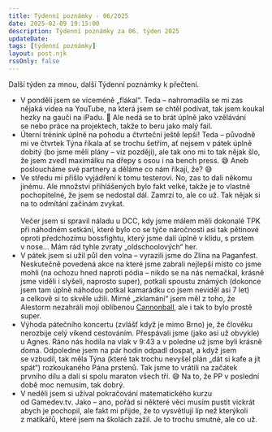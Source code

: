 ```yaml
---
title: Týdenní poznámky - 06/2025
date: 2025-02-09 19:15:00
description: Týdenní poznámky za 06. týden 2025
updateDate:
tags: [týdenní poznámky]
layout: post.njk
rssOnly: false
---
```

Další týden za mnou, další Týdenní poznámky k přečtení.

- V pondělí jsem se víceméně „flákal“. Teda – nahromadila se mi zas nějaká videa na YouTube, na která jsem se chtěl podívat, tak jsem koukal hezky na gauči na iPadu. 🙂 Ale nedá se to brát úplně jako vzělávání se nebo práce na projektech, takže to beru jako malý fail.
- Úterní trénink úplně na pohodu a čtvrteční ještě lepší! Teda – původně mi ve čtvrtek Týna říkala ať se trochu šetřím, ať nejsem v pátek úplně dobitý (bo jsme měli plány – viz později), ale tak ono mi to tak nějak šlo, že jsem zvedl maximálku na dřepy s osou i na bench press. 😅 Aneb posloucháme své partnery a děláme co nám říkají, že? 😅
- Ve středu mi přišlo vyjádření k tomu testerovi. No, zas to dali někomu jinému. Ale množství přihlášených bylo fakt velké, takže je to vlastně pochopitelné, že jsem se nedostal dál. Zamrzí to, ale co už. Tak nějak si na to odmítání začínám zvykat.<br><br>
Večer jsem si spravil náladu u DCC, kdy jsme málem měli dokonalé TPK při náhodném setkání, které bylo co se týče náročnosti asi tak pětinové oproti předchozímu bossfightu, který jsme dalí úplně v klidu, s prstem v nose… Mám rád tyhle zvraty „oldschoolových“ her.
- V pátek jsem si užil půl den volna – vyrazili jsme do Zlína na Paganfest. Neskutečně povedená akce na které jsme zabrali nejlepší místo co jsme mohli (na ochozu hned naproti pódia – nikdo se na nás nemačkal, krásně jsme viděli i slyšeli, naprosto super), potkali spoustu známých (dokonce jsem tam úplně náhodou potkal kamarádku co jsem neviděl asi 7 let) a celkově si to skvěle užili. Mírné „zklamání“ jsem měl z toho, že Alestorm nezahráli mojí oblíbenou [Cannonball](https://www.youtube.com/watch?v=J-10ryvcE7w), ale i tak to bylo prostě super.
- Výhoda pátečního koncertu (zvlášť když je mimo Brno) je, že člověku nerozbije celý víkend cestováním. Přespávali jsme (jako asi už obvykle) u Agnes. Ráno nás hodila na vlak v 9:43 a v poledne už jsme byli krásně doma. Odpoledne jsem na pár hodin odpadl dospat, a když jsem se vzbudil, tak měla Týna (které tak trochu nevyšel plán „dát si kafe a jít spát“) rozkoukaného Pána prstenů. Tak jsme to vrátili na začátek prvního dílu a dali si spolu maraton všech tří. 😅 Na to, že PP v poslední době moc nemusím, tak dobrý.
- V neděli jsem si užíval pokračování matematického kurzu od Gamedev.tv. Jako – ano, pořád si některé věci musím pustit víckrát abych je pochopil, ale fakt mi přijde, že to vysvětlují líp než kterýkoli z matikářů, které jsem na školách zažil. Je to trochu smutné, ale co už.